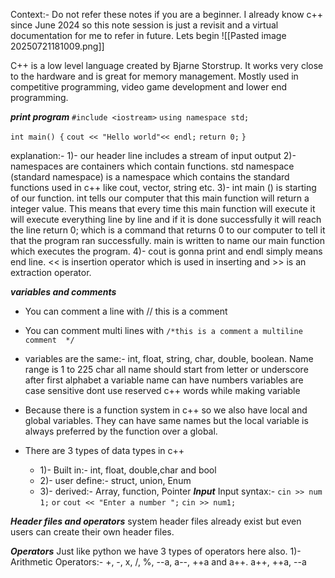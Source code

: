 Context:- Do not refer these notes if you are a beginner.  I already know c++ since June 2024 so this note session is just a revisit and a virtual documentation for me to refer in future. 
Lets begin
![[Pasted image 20250721181009.png]]

C++ is a low level language created by Bjarne Storstrup. It works very close to the hardware and is great for memory management. Mostly used in competitive programming, video game development and lower end programming. 

***print program***
`#include <iostream>`
`using namespace std;`

`int main() {`
	`cout << "Hello world"<< endl;`
	`return 0;`
`}`

explanation:- 1)- our header line includes a stream of input output 
2)- namespaces are containers which contain functions. std namespace (standard namespace) is a namespace which contains the standard functions used in c++ like cout, vector, string etc.
3)- int main () is starting of our function. int tells our computer that this main function will return a integer value. This means that every time this main function will execute it will execute everything line by line and if it is done successfully it will reach the line return 0; which is a command that returns 0 to our computer to tell it that the program ran successfully. main is written to name our main function which executes the program. 
4)- cout is gonna print and endl simply means end line.  << is insertion operator which is used in inserting and >> is an extraction operator. 

***variables and comments***

- You can comment a line with // this is a comment 
- You can comment multi lines with `/*this is a comment` 
	`a multiline comment  */`

- variables are the same:- 
	int, float, string, char, double, boolean. 
	Name range is 1 to 225 char
	all name should start from letter or underscore
	after first alphabet a variable name can have numbers
	variables are case sensitive
	dont use reserved c++ words while making variable

- Because there is a function system in c++ so we also have local and global variables. They can have same names but the local variable is always preferred by the function over a global. 
- There are 3 types of data types in c++ 
	- 1)- Built in:- int, float, double,char and bool
	- 2)- user define:- struct, union, Enum
	- 3)- derived:- Array, function, Pointer
***Input***
Input syntax:- 
	`cin >> num 1;`
	`or` 
	`cout << "Enter a number ";`
	`cin >> num1;`

***Header files and operators***
system header files already exist but even users can create their own header files. 

***Operators***
Just like python we have 3 types of operators here also.
	1)- Arithmetic Operators:- +, -,  x, /, %, --a, a--, ++a and a++.
		a++, ++a, --a


